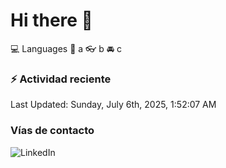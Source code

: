 # Hi there 👋

:computer: Languages
:pencil: a
:eyeglasses: b
:oncoming_automobile: c

### :zap: Actividad reciente
<!--RECENT_ACTIVITY:start-->
<!--RECENT_ACTIVITY:end-->
<!--RECENT_ACTIVITY:last_update-->
Last Updated: Sunday, July 6th, 2025, 1:52:07 AM
<!--RECENT_ACTIVITY:last_update_end-->

### Vías de contacto

![LinkedIn](https://www.linkedin.com/in/irving-hernández-226846205/)
